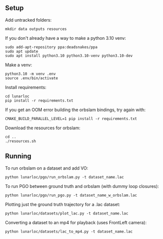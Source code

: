 ## Setup

Add untracked folders:
```
mkdir data outputs resources
```

If you don't already have a way to make a python 3.10 venv:
```
sudo add-apt-repository ppa:deadsnakes/ppa
sudo apt update
sudo apt install python3.10 python3.10-venv python3.10-dev
```

Make a venv:
```
python3.10 -m venv .env
source .env/bin/activate
```

Install requirements:
```
cd lunarloc
pip install -r requirements.txt
```

If you get an OOM error building the orbslam bindings, try again with:
```
CMAKE_BUILD_PARALLEL_LEVEL=1 pip install -r requirements.txt
```

Download the resources for orbslam:
```
cd ..
./resources.sh
```

## Running

To run orbslam on a dataset and add VO:
```
python lunarloc/pgo/run_orbslam.py -t dataset_name.lac
```

To run PGO between ground truth and orbslam (with dummy loop closures):
```
python lunarloc/pgo/run_pgo.py -t dataset_name_w_orbslam.lac
```

Plotting just the ground truth trajectory for a .lac dataset:
```
python lunarloc/datasets/plot_lac.py -t dataset_name.lac
```

Converting a dataset to an mp4 for playback (uses FrontLeft camera):
```
python lunarloc/datasets/lac_to_mp4.py -t dataset_name.lac
```